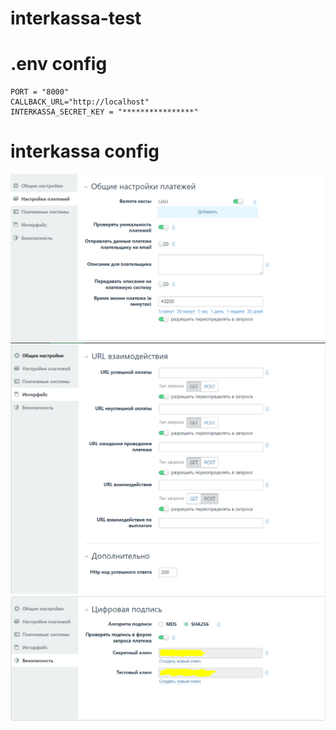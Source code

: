 # interkassa-test

# .env config

```dotenv
PORT = "8000"
CALLBACK_URL="http://localhost"
INTERKASSA_SECRET_KEY = "****************"
```

# interkassa config
![](images/payment_settings.png)
![](images/interface.png)
![](images/security.png)
